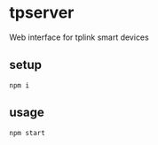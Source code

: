# tpserver

Web interface for tplink smart devices

## setup

```
npm i
```

## usage

```
npm start
```